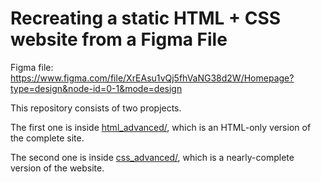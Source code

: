 # Recreating a static HTML + CSS website from a Figma File

Figma file: https://www.figma.com/file/XrEAsu1vQj5fhVaNG38d2W/Homepage?type=design&node-id=0-1&mode=design

This repository consists of two propjects.

The first one is inside [html_advanced/](html_advanced/), which is an HTML-only version of the complete site.

The second one is inside [css_advanced/](css_advanced/), which is a nearly-complete version of the website.
